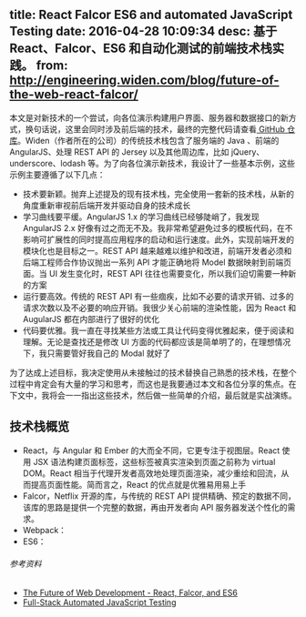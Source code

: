 title: React Falcor ES6 and automated JavaScript Testing 
date: 2016-04-28 10:09:34
desc: 基于 React、Falcor、ES6 和自动化测试的前端技术栈实践。
from: http://engineering.widen.com/blog/future-of-the-web-react-falcor/
---

本文是对新技术的一个尝试，向各位演示构建用户界面、服务器和数据接口的新方式，换句话说，这里会同时涉及前后端的技术，最终的完整代码请查看[ GitHub 仓库](https://github.com/Widen/fullstack-react)。Widen（作者所在的公司）的传统技术栈包含了服务端的 Java 、前端的 AngularJS、处理 REST API 的 Jersey 以及其他周边库，比如 jQuery、underscore、lodash 等。为了向各位演示新技术，我设计了一些基本示例，这些示例主要遵循了以下几点：

- 技术要新颖。抛弃上述提及的现有技术栈，完全使用一套新的技术栈，从新的角度重新审视前后端开发并驱动自身的技术成长
- 学习曲线要平缓。AngularJS 1.x 的学习曲线已经够陡峭了，我发现 AngularJS 2.x 好像有过之而无不及。我非常希望避免过多的模板代码，在不影响可扩展性的同时提高应用程序的启动和运行速度。此外，实现前端开发的模块化也是目标之一。REST API 越来越难以维护和改进，前端开发者必须和后端工程师合作协议抛出一系列 API 才能正确地将 Model 数据映射到前端页面。当 UI 发生变化时，REST API 往往也需要变化，所以我们迫切需要一种新的方案
- 运行要高效。传统的 REST API 有一些痼疾，比如不必要的请求开销、过多的请求次数以及不必要的响应开销。我很少关心前端的渲染性能，因为 React 和 AugularJS 都在内部进行了很好的优化
- 代码要优雅。我一直在寻找某些方法或工具让代码变得优雅起来，便于阅读和理解。无论是查找还是修改 UI 方面的代码都应该是简单明了的，在理想情况下，我只需要管好我自己的 Modal 就好了

<!-- more -->

为了达成上述目标，我决定使用从未接触过的技术替换自己熟悉的技术栈，在整个过程中肯定会有大量的学习和思考，而这也是我要通过本文和各位分享的焦点。在下文中，我将会一一指出这些技术，然后做一些简单的介绍，最后就是实战演练。

## 技术栈概览

- React，与 Angular 和 Ember 的大而全不同，它更专注于视图层。React 使用 JSX 语法构建页面标签，这些标签被真实渲染到页面之前称为 virtual DOM。React 相当于代理开发者高效地处理页面渲染，减少重绘和回流，从而提高页面性能。简而言之，React 的优点就是优雅易用易上手
- Falcor，Netflix 开源的库，与传统的 REST API 提供精确、预定的数据不同，该库的思路是提供一个完整的数据，再由开发者向 API 服务器发送个性化的需求。
- Webpack：
- ES6：







































































###### 参考资料

- [The Future of Web Development - React, Falcor, and ES6](http://engineering.widen.com/blog/future-of-the-web-react-falcor/)
- [Full-Stack Automated JavaScript Testing](http://engineering.widen.com/blog/testing-future-web-stack/)